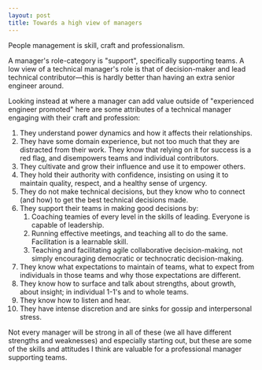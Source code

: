 ```yaml
---
layout: post
title: Towards a high view of managers
---
```


People management is skill, craft and professionalism.

<!--more-->

A manager's role-category is "support", specifically supporting teams. A low view of a technical manager's role is that of decision-maker and lead technical contributor—this is hardly better than having an extra senior engineer around.

Looking instead at where a manager can add value outside of "experienced engineer promoted" here are some attributes of a technical manager engaging with their craft and profession:
1. They understand power dynamics and how it affects their relationships.
1. They have some domain experience, but not too much that they are distracted from their work. They know that relying on it for success is a red flag, and disempowers teams and individual contributors.
1. They cultivate and grow their influence and use it to empower others.
1. They hold their authority with confidence, insisting on using it to maintain quality, respect, and a healthy sense of urgency.
1. They do not make technical decisions, but they know who to connect (and how) to get the best technical decisions made.
1. They support their teams in making good decisions by:
	1. Coaching teamies of every level in the skills of leading. Everyone is capable of leadership.
	2. Running effective meetings, and teaching all to do the same. Facilitation is a learnable skill.
	3. Teaching and facilitating agile collaborative decision-making, not simply encouraging democratic or technocratic decision-making.
1. They know what expectations to maintain of teams, what to expect from individuals in those teams and why those expectations are different.
1. They know how to surface and talk about strengths, about growth, about insight; in individual 1-1's and to whole teams.
1. They know how to listen and hear.
1. They have intense discretion and are sinks for gossip and interpersonal stress.

Not every manager will be strong in all of these (we all have different strengths and weaknesses) and especially starting out, but these are some of the skills and attitudes I think are valuable for a professional manager supporting teams.